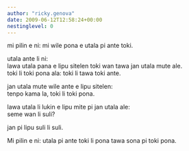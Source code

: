 ```yaml
---
author: "ricky.genova"
date: 2009-06-12T12:58:24+00:00
nestinglevel: 0
---
```

mi pilin e ni: mi wile pona e utala pi ante toki.  
  
utala ante li ni:  
lawa utala pana e lipu sitelen toki wan tawa jan utala mute ale.  
toki li toki pona ala: toki li tawa toki ante.  
  
jan utala mute wile ante e lipu sitelen:  
tenpo kama la, toki li toki pona.  
  
lawa utala li lukin e lipu mite pi jan utala ale:  
seme wan li suli?  
  
jan pi lipu suli li suli.  
  
Mi pilin e ni: utala pi ante toki li pona tawa sona pi toki pona.